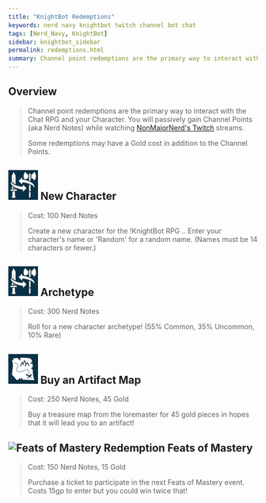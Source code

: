 ```yaml
---
title: "KnightBot Redemptions"
keywords: nerd navy knightbot twitch channel bot chat
tags: [Nerd_Navy, KnightBot]
sidebar: knightbot_sidebar
permalink: redemptions.html
summary: Channel point redemptions are the primary way to interact with the Chat RPG and your Character. 
---
```


## Overview
> Channel point redemptions are the primary way to interact with the Chat RPG and your Character. You will passively gain Channel Points (aka Nerd Notes) while watching [NonMajorNerd's Twitch](https://www.twitch.tv/nonmajornerd) streams.
>
> Some redemptions may have a Gold cost in addition to the Channel Points. 

## ![New Character Redemption](https://github.com/NonMajorNerd/nonmajornerd.github.io/blob/main/_assets/GFX/KB/Redemptions/arch.png?raw=true) New Character 
> Cost: 100 Nerd Notes
>
> Create a new character for the !KnightBot RPG .. Enter your character's name or 'Random' for a random name. (Names must be 14 characters or fewer.)

## ![Archetype Redemption](https://github.com/NonMajorNerd/nonmajornerd.github.io/blob/main/_assets/GFX/KB/Redemptions/arch.png?raw=true) Archetype
> Cost: 300 Nerd Notes
>
> Roll for a new character archetype! (55% Common, 35% Uncommon, 10% Rare)

## ![Artifact Map Redemption](https://github.com/NonMajorNerd/nonmajornerd.github.io/blob/main/_assets/GFX/KB/Redemptions/artmap.png?raw=true) Buy an Artifact Map
> Cost: 250 Nerd Notes, 45 Gold	
>
> Buy a treasure map from the loremaster for 45 gold pieces in hopes that it will lead you to an artifact!

## ![Feats of Mastery Redemption](https://github.com/NonMajorNerd/nonmajornerd.github.io/blob/main/_assets/GFX/KB/Redemptions/Fighter.png?raw=true) Feats of Mastery
> Cost: 150 Nerd Notes, 15 Gold
>
> Purchase a ticket to participate in the next Feats of Mastery event. Costs 15gp to enter but you could win twice that! 

